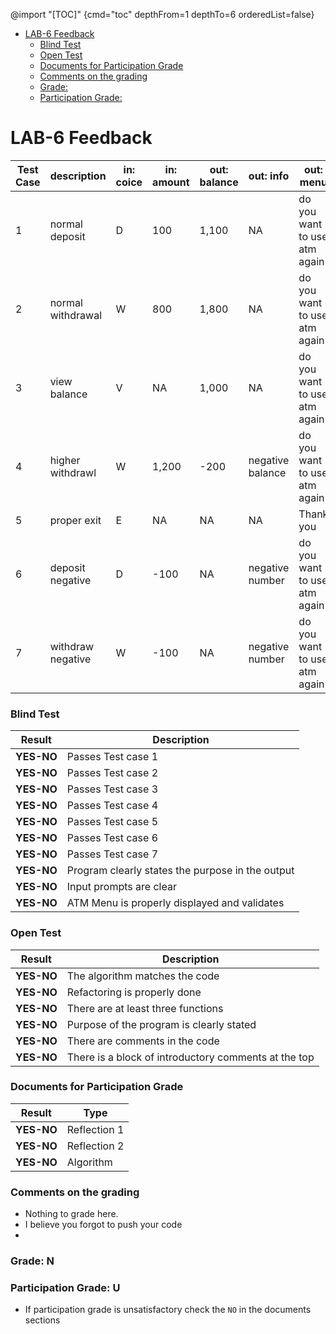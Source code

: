 
@import "[TOC]" {cmd="toc" depthFrom=1 depthTo=6 orderedList=false} 

<!-- code_chunk_output -->

- [LAB-6 Feedback](#lab-6-feedback)
    - [Blind Test](#blind-test)
    - [Open Test](#open-test)
    - [Documents for Participation Grade](#documents-for-participation-grade)
    - [Comments on the grading](#comments-on-the-grading)
    - [Grade:](#grade)
    - [Participation Grade:](#participation-grade)

<!-- /code_chunk_output -->


# LAB-6 Feedback

| Test Case	| description	    | in: coice	|in: amount	|out: balance	|out: info	        |out: menu |
| ----------|-------------------|-----------|-----------|---------------|-------------------|----------|
| 1	        | normal deposit	| D	        |100	    |1,100	        |NA	                |do you want to use atm again|
| 2	        | normal withdrawal	| W	        |800	    |1,800	        |NA	                |do you want to use atm again|
| 3	        | view balance	    | V	        |NA	        |1,000	        |NA	                |do you want to use atm again|
| 4	        | higher withdrawl	| W	        |1,200	    |-200	        |negative balance	|do you want to use atm again|
| 5	        | proper exit	    | E	        |NA		    |NA	            |NA                 |Thank you|
| 6	        | deposit negative	| D	        |-100	    |NA	            |negative number	|do you want to use atm again|
| 7	        | withdraw negative	| W	        |-100	    |NA	            |negative number	|do you want to use atm again|


### Blind Test
|Result      |Description|
|------------|--------------------|
| **YES-NO** | Passes Test case 1 |  
| **YES-NO** | Passes Test case 2 |   
| **YES-NO** | Passes Test case 3 |   
| **YES-NO** | Passes Test case 4 |    
| **YES-NO** | Passes Test case 5 |   
| **YES-NO** | Passes Test case 6 |   
| **YES-NO** | Passes Test case 7 |   
| **YES-NO** | Program clearly states the purpose in the output |   
| **YES-NO** | Input prompts are clear |   
| **YES-NO** | ATM Menu is properly displayed and validates|  


### Open Test
|Result |Description|
|--------------|-----------------------------------------|
|**YES-NO**| The algorithm matches the code   |
|**YES-NO**| Refactoring is properly done   |
|**YES-NO**| There are at least three functions   |
|**YES-NO**| Purpose of the program is clearly stated |  
|**YES-NO**| There are comments in the code|
|**YES-NO**| There is a block of introductory comments at the top |

### Documents for Participation Grade

|Result         |Type            |
|---------------|----------------|
|**YES-NO** | Reflection 1   |
|**YES-NO** | Reflection 2   |
|**YES-NO** | Algorithm      |

### Comments on the grading
- Nothing to grade here. 
- I believe you forgot to push your code 
- 
### Grade: N

### Participation Grade: U
 - If participation grade is unsatisfactory check the `NO` in the documents sections
